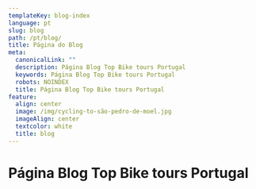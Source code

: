 ```yaml
---
templateKey: blog-index
language: pt
slug: blog
path: /pt/blog/
title: Página do Blog
meta:
  canonicalLink: ""
  description: Página Blog Top Bike tours Portugal
  keywords: Página Blog Top Bike tours Portugal
  robots: NOINDEX
  title: Página Blog Top Bike tours Portugal
feature:
  align: center
  image: /img/cycling-to-são-pedro-de-moel.jpg
  imageAlign: center
  textcolor: white
  title: blog
---
```

# Página Blog Top Bike tours Portugal
